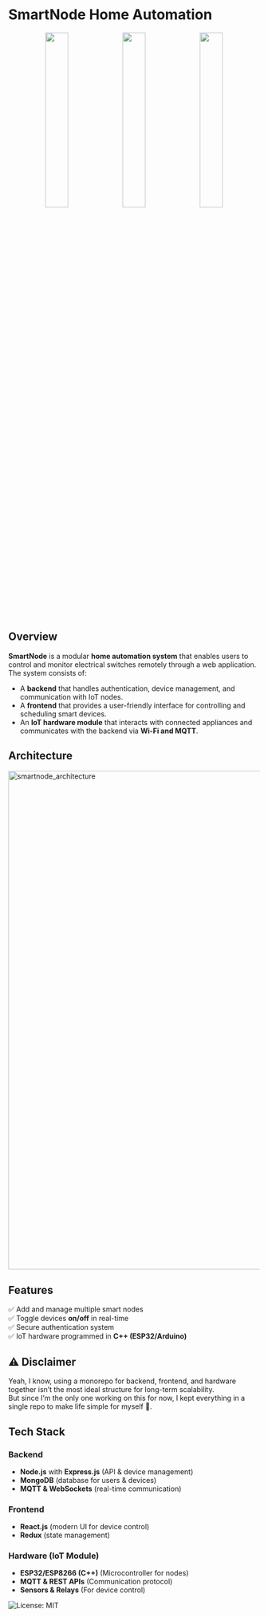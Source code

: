 # **SmartNode Home Automation**  



<p align="center">
  <img src="https://github.com/user-attachments/assets/d19b8c4c-4ecd-4a22-aeea-10160dbf105c" width="30%" />
  <img src="https://github.com/user-attachments/assets/2853caf2-71ac-4526-b536-c78e6f04062a" width="30%" />
  <img src="https://github.com/user-attachments/assets/45d34e76-cbe0-4cb5-b58f-eccf8c7524aa" width="30%" />
</p>


## **Overview**  
**SmartNode** is a modular **home automation system** that enables users to control and monitor electrical switches remotely through a web application. The system consists of:  
- A **backend** that handles authentication, device management, and communication with IoT nodes.  
- A **frontend** that provides a user-friendly interface for controlling and scheduling smart devices.  
- An **IoT hardware module** that interacts with connected appliances and communicates with the backend via **Wi-Fi and MQTT**.

## **Architecture**  
<img height="1000" alt="smartnode_architecture" src="https://github.com/user-attachments/assets/17e5b44a-08f5-4bf2-800e-68b8b3cc84b4" />

## **Features**  
✅ Add and manage multiple smart nodes  
✅ Toggle devices **on/off** in real-time  
✅ Secure authentication system  
✅ IoT hardware programmed in **C++ (ESP32/Arduino)**  
<!-- ✅ Set **schedules** for automated control  -->
<!--  ✅ View **analytics** on device usage and status  -->

## ⚠️ Disclaimer  

Yeah, I know, using a monorepo for backend, frontend, and hardware together isn’t the most ideal structure for long-term scalability.  
But since I’m the only one working on this for now, I kept everything in a single repo to make life simple for myself 🌚.  

## **Tech Stack**  

### **Backend**  
- **Node.js** with **Express.js** (API & device management)  
- **MongoDB** (database for users & devices)  
- **MQTT & WebSockets** (real-time communication)  

### **Frontend**  
- **React.js** (modern UI for device control)  
- **Redux** (state management)  
<!--  - **TailwindCSS** (responsive styling)  -->

### **Hardware (IoT Module)**  
- **ESP32/ESP8266 (C++)** (Microcontroller for nodes)  
- **MQTT & REST APIs** (Communication protocol)  
- **Sensors & Relays** (For device control)  

![License: MIT](https://img.shields.io/badge/License-MIT-blue.svg)
